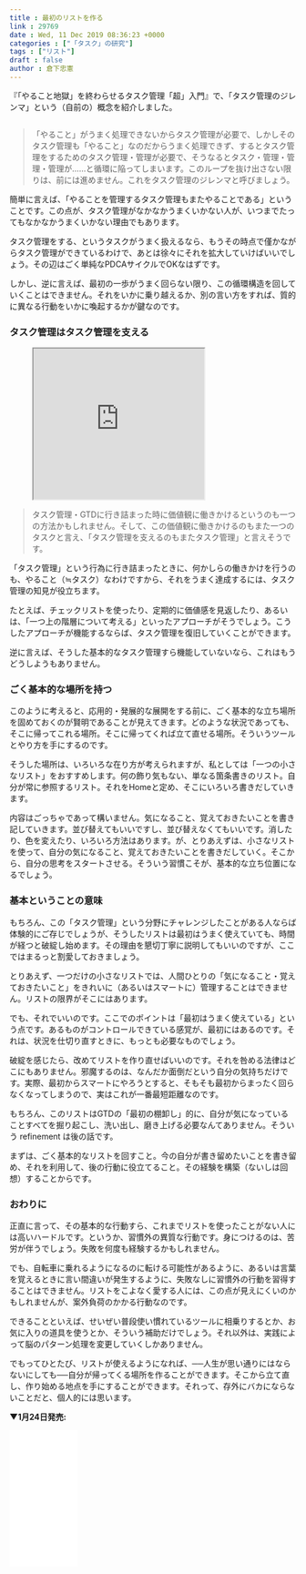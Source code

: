 ```yaml
---
title : 最初のリストを作る
link : 29769
date : Wed, 11 Dec 2019 08:36:23 +0000
categories : ["「タスク」の研究"]
tags : ["リスト"]
draft : false
author : 倉下忠憲
---
```


<div data-token="nLwOy" data-note-copied="true" data-copied-from="10435820">

『「やること地獄」を終わらせるタスク管理「超」入門』で、「タスク管理のジレンマ」という（自前の）概念を紹介しました。

<p style="text-align: center;"><a href="http://www.amazon.co.jp/exec/obidos/ASIN/4065151562/rashita1000-22/ref=nosim/target="_blank" rel="noopener noreferrer" name="amazletlink"><img class="aligncenter" style="border: none;" src="https://images-na.ssl-images-amazon.com/images/I/31yz41bTULL._SX302_BO1,204,203,200_._SL160_.jpg" alt="" /></a>

<blockquote>「やること」がうまく処理できないからタスク管理が必要で、しかしそのタスク管理も「やること」なのだからうまく処理できず、するとタスク管理をするためのタスク管理・管理が必要で、そうなるとタスク・管理・管理・管理が……と循環に陥ってしまいます。このループを抜け出さない限りは、前には進めません。これをタスク管理のジレンマと呼びましょう。</blockquote>
簡単に言えば、「やることを管理するタスク管理もまたやることである」ということです。この点が、タスク管理がなかなかうまくいかない人が、いつまでたってもなかなかうまくいかない理由でもあります。

タスク管理をする、というタスクがうまく扱えるなら、もうその時点で僅かながらタスク管理ができているわけで、あとは徐々にそれを拡大していけばいいでしょう。その辺はごく単純なPDCAサイクルでOKなはずです。

しかし、逆に言えば、最初の一歩がうまく回らない限り、この循環構造を回していくことはできません。それをいかに乗り越えるか、別の言い方をすれば、質的に異なる行動をいかに喚起するかが鍵なのです。
<h3>タスク管理はタスク管理を支える</h3>
<figure contenteditable="false" data-identifier="n8dc772cb5ea3">
<div class="fude-iframe-container">
<div class="fude-iframe-container-note">
<div class="widget-cover"><iframe class="note-embed" src="https://note.com/embed/notes/n8dc772cb5ea3" height="265px" scrolling="no" data-ready="true" data-mce-fragment="1"></iframe></div>
</div>
</div></figure>
<blockquote>タスク管理・GTDに行き詰まった時に価値観に働きかけるというのも一つの方法かもしれません。そして、この価値観に働きかけるのもまた一つのタスクと言え、「タスク管理を支えるのもまたタスク管理」と言えそうです。</blockquote>
「タスク管理」という行為に行き詰まったときに、何かしらの働きかけを行うのも、やること（≒タスク）なわけですから、それをうまく達成するには、タスク管理の知見が役立ちます。

たとえば、チェックリストを使ったり、定期的に価値感を見返したり、あるいは、「一つ上の階層について考える」といったアプローチがそうでしょう。こうしたアプローチが機能するならば、タスク管理を復旧していくことができます。

逆に言えば、そうした基本的なタスク管理すら機能していないなら、これはもうどうしようもありません。
<h3>ごく基本的な場所を持つ</h3>
このように考えると、応用的・発展的な展開をする前に、ごく基本的な立ち場所を固めておくのが賢明であることが見えてきます。どのような状況であっても、そこに帰ってこれる場所。そこに帰ってくれば立て直せる場所。そういうツールとやり方を手にするのです。

そうした場所は、いろいろな在り方が考えられますが、私としては「一つの小さなリスト」をおすすめします。何の飾り気もない、単なる箇条書きのリスト。自分が常に参照するリスト。それをHomeと定め、そこにいろいろ書きだしていきます。

内容はごっちゃであって構いません。気になること、覚えておきたいことを書き記していきます。並び替えてもいいですし、並び替えなくてもいいです。消したり、色を変えたり、いろいろ方法はあります。が、とりあえずは、小さなリストを使って、自分の気になること、覚えておきたいことを書きだしていく。そこから、自分の思考をスタートさせる。そういう習慣こそが、基本的な立ち位置になるでしょう。
<h3>基本ということの意味</h3>
もちろん、この「タスク管理」という分野にチャレンジしたことがある人ならば体験的にご存じでしょうが、そうしたリストは最初はうまく使えていても、時間が経つと破綻し始めます。その理由を懇切丁寧に説明してもいいのですが、ここではまるっと割愛しておきましょう。

とりあえず、一つだけの小さなリストでは、人間ひとりの「気になること・覚えておきたいこと」をきれいに（あるいはスマートに）管理することはできません。リストの限界がそこにはあります。

でも、それでいいのです。ここでのポイントは「最初はうまく使えている」という点です。あるものがコントロールできている感覚が、最初にはあるのです。それは、状況を仕切り直すときに、もっとも必要なものでしょう。

破綻を感じたら、改めてリストを作り直せばいいのです。それを咎める法律はどこにもありません。邪魔するのは、なんだか面倒だという自分の気持ちだけです。実際、最初からスマートにやろうとすると、そもそも最初からまったく回らなくなってしまうので、実はこれが一番最短距離なのです。

もちろん、このリストはGTDの「最初の棚卸し」的に、自分が気になっていることすべてを掘り起こし、洗い出し、磨き上げる必要なんてありません。そういう refinement は後の話です。

まずは、ごく基本的なリストを回すこと。今の自分が書き留めたいことを書き留め、それを利用して、後の行動に役立てること。その経験を構築（ないしは回想）することからです。
<h3>おわりに</h3>
正直に言って、その基本的な行動すら、これまでリストを使ったことがない人には高いハードルです。というか、習慣外の異質な行動です。身につけるのは、苦労が伴うでしょう。失敗を何度も経験するかもしれません。

でも、自転車に乗れるようになるのに転ける可能性があるように、あるいは言葉を覚えるときに言い間違いが発生するように、失敗なしに習慣外の行動を習得することはできません。リストをこよなく愛する人には、この点が見えにくいのかもしれませんが、案外負荷のかかる行動なのです。

できることといえば、せいぜい普段使い慣れているツールに相乗りするとか、お気に入りの道具を使うとか、そういう補助だけでしょう。それ以外は、実践によって脳のパターン処理を変更していくしかありません。

でもってひとたび、リストが使えるようになれば、──人生が思い通りにはならないにしても──自分が帰ってくる場所を作ることができます。そこから立て直し、作り始める地点を手にすることができます。それって、存外にバカにならないことだと、個人的には思います。

<b>▼1月24日発売:</b>

<iframe style="width:120px;height:240px;" marginwidth="0" marginheight="0" scrolling="no" frameborder="0" src="//rcm-fe.amazon-adsystem.com/e/cm?lt1=_blank&bc1=000000&IS2=1&bg1=FFFFFF&fc1=000000&lc1=0000FF&t=rashita1000-22&language=ja_JP&o=9&p=8&l=as4&m=amazon&f=ifr&ref=as_ss_li_til&asins=4041087848&linkId=dd924e23320d330293679d1b5e9e8486"></iframe>